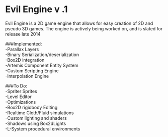 Evil Engine v .1
==========
Evil Engine is a 2D game engine that allows for easy creation of 2D and pseudo 3D games. 
The engine is actively being worked on, and is slated for release late 2014

###Implemented:  
-Parallax Layers  
-Binary Serialization/deserialization  
-Box2D integration  
-Artemis Component Entity System  
-Custom Scripting Engine  
-Interpolation Engine  

###To Do:  
-Spriter Sprites  
-Level Editor  
-Optimizations  
-Box2D rigidbody Editing  
-Realtime Cloth/Fluid simulations   
-Custom lighting and shaders  
-Shadows using Box2dLights  
-L-System procedural environments
